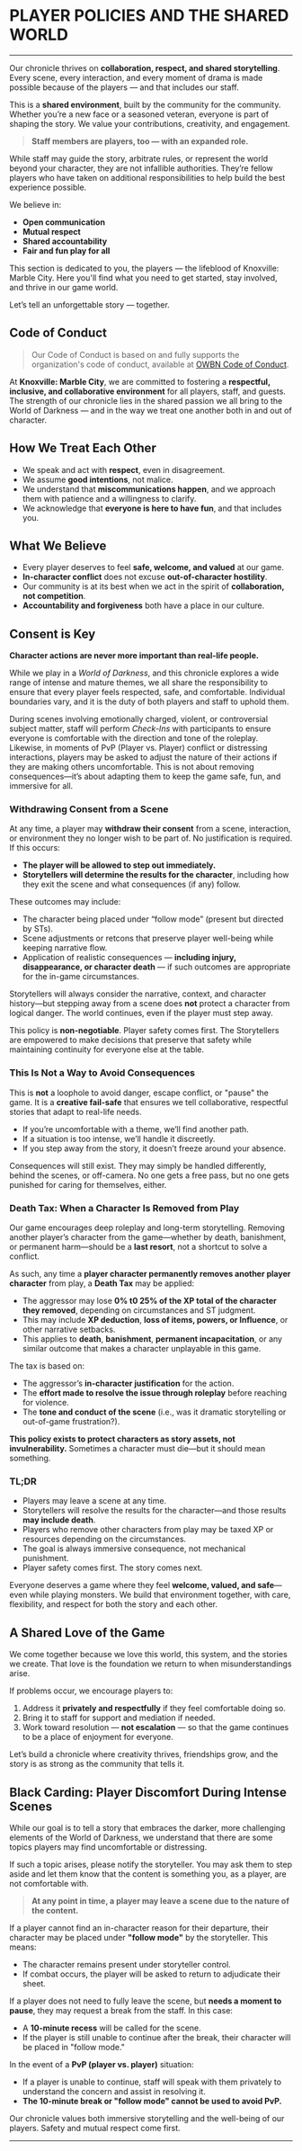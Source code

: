 # PLAYER POLICIES AND THE SHARED WORLD

-----

Our chronicle thrives on **collaboration, respect, and shared storytelling**. Every scene, every interaction, and every moment of drama is made possible because of the players — and that includes our staff.

This is a **shared environment**, built by the community for the community. Whether you’re a new face or a seasoned veteran, everyone is part of shaping the story. We value your contributions, creativity, and engagement.

> **Staff members are players, too — with an expanded role.**

While staff may guide the story, arbitrate rules, or represent the world beyond your character, they are not infallible authorities. They’re fellow players who have taken on additional responsibilities to help build the best experience possible.

We believe in:
- **Open communication**
- **Mutual respect**
- **Shared accountability**
- **Fair and fun play for all**

This section is dedicated to you, the players — the lifeblood of Knoxville: Marble City. Here you'll find what you need to get started, stay involved, and thrive in our game world.

Let’s tell an unforgettable story — together.

## Code of Conduct

> Our Code of Conduct is based on and fully supports the organization's code of conduct, available at [OWBN Code of Conduct](https://www.owbn.net/content/code-of-conduct).

At **Knoxville: Marble City**, we are committed to fostering a **respectful, inclusive, and collaborative environment** for all players, staff, and guests. The strength of our chronicle lies in the shared passion we all bring to the World of Darkness — and in the way we treat one another both in and out of character.

## How We Treat Each Other

- We speak and act with **respect**, even in disagreement.
- We assume **good intentions**, not malice.
- We understand that **miscommunications happen**, and we approach them with patience and a willingness to clarify.
- We acknowledge that **everyone is here to have fun**, and that includes you.


## What We Believe

- Every player deserves to feel **safe, welcome, and valued** at our game.
- **In-character conflict** does not excuse **out-of-character hostility**.
- Our community is at its best when we act in the spirit of **collaboration, not competition**.
- **Accountability and forgiveness** both have a place in our culture.

## Consent is Key

**Character actions are never more important than real-life people.**

While we play in a *World of Darkness*, and this chronicle explores a wide range of intense and mature themes, we all share the responsibility to ensure that every player feels respected, safe, and comfortable. Individual boundaries vary, and it is the duty of both players and staff to uphold them.

During scenes involving emotionally charged, violent, or controversial subject matter, staff will perform *Check-Ins* with participants to ensure everyone is comfortable with the direction and tone of the roleplay. Likewise, in moments of PvP (Player vs. Player) conflict or distressing interactions, players may be asked to adjust the nature of their actions if they are making others uncomfortable. This is not about removing consequences—it’s about adapting them to keep the game safe, fun, and immersive for all.


### Withdrawing Consent from a Scene

At any time, a player may **withdraw their consent** from a scene, interaction, or environment they no longer wish to be part of. No justification is required. If this occurs:

- **The player will be allowed to step out immediately.**
- **Storytellers will determine the results for the character**, including how they exit the scene and what consequences (if any) follow.

These outcomes may include:

- The character being placed under “follow mode” (present but directed by STs).
- Scene adjustments or retcons that preserve player well-being while keeping narrative flow.
- Application of realistic consequences — **including injury, disappearance, or character death** — if such outcomes are appropriate for the in-game circumstances.

Storytellers will always consider the narrative, context, and character history—but stepping away from a scene does **not** protect a character from logical danger. The world continues, even if the player must step away.

This policy is **non-negotiable**. Player safety comes first. The Storytellers are empowered to make decisions that preserve that safety while maintaining continuity for everyone else at the table.


### This Is Not a Way to Avoid Consequences

This is **not** a loophole to avoid danger, escape conflict, or "pause" the game. It is a **creative fail-safe** that ensures we tell collaborative, respectful stories that adapt to real-life needs.

- If you’re uncomfortable with a theme, we’ll find another path.
- If a situation is too intense, we’ll handle it discreetly.
- If you step away from the story, it doesn’t freeze around your absence.

Consequences will still exist. They may simply be handled differently, behind the scenes, or off-camera. No one gets a free pass, but no one gets punished for caring for themselves, either.

### Death Tax: When a Character Is Removed from Play

Our game encourages deep roleplay and long-term storytelling. Removing another player’s character from the game—whether by death, banishment, or permanent harm—should be a **last resort**, not a shortcut to solve a conflict.

As such, any time a **player character permanently removes another player character** from play, a **Death Tax** may be applied:

- The aggressor may lose **0% t0 25% of the XP total of the character they removed**, depending on circumstances and ST judgment.
- This may include **XP deduction**, **loss of items, powers, or Influence**, or other narrative setbacks.
- This applies to **death**, **banishment**, **permanent incapacitation**, or any similar outcome that makes a character unplayable in this game.

The tax is based on:

- The aggressor’s **in-character justification** for the action.
- The **effort made to resolve the issue through roleplay** before reaching for violence.
- The **tone and conduct of the scene** (i.e., was it dramatic storytelling or out-of-game frustration?).

**This policy exists to protect characters as story assets, not invulnerability.** Sometimes a character must die—but it should mean something.

### TL;DR

- Players may leave a scene at any time.
- Storytellers will resolve the results for the character—and those results **may include death**.
- Players who remove other characters from play may be taxed XP or resources depending on the circumstances.
- The goal is always immersive consequence, not mechanical punishment.
- Player safety comes first. The story comes next.

Everyone deserves a game where they feel **welcome, valued, and safe**—even while playing monsters. We build that environment together, with care, flexibility, and respect for both the story and each other.

## A Shared Love of the Game

We come together because we love this world, this system, and the stories we create. That love is the foundation we return to when misunderstandings arise.

If problems occur, we encourage players to:

1. Address it **privately and respectfully** if they feel comfortable doing so.
2. Bring it to staff for support and mediation if needed.
3. Work toward resolution — **not escalation** — so that the game continues to be a place of enjoyment for everyone.

Let’s build a chronicle where creativity thrives, friendships grow, and the story is as strong as the community that tells it.

## Black Carding: Player Discomfort During Intense Scenes

While our goal is to tell a story that embraces the darker, more challenging elements of the World of Darkness, we understand that there are some topics players may find uncomfortable or distressing.

If such a topic arises, please notify the storyteller. You may ask them to step aside and let them know that the content is something you, as a player, are not comfortable with.

> **At any point in time, a player may leave a scene due to the nature of the content.**

If a player cannot find an in-character reason for their departure, their character may be placed under **"follow mode"** by the storyteller. This means:

- The character remains present under storyteller control.
- If combat occurs, the player will be asked to return to adjudicate their sheet.

If a player does not need to fully leave the scene, but **needs a moment to pause**, they may request a break from the staff. In this case:

- A **10-minute recess** will be called for the scene.
- If the player is still unable to continue after the break, their character will be placed in "follow mode."

In the event of a **PvP (player vs. player)** situation:

- If a player is unable to continue, staff will speak with them privately to understand the concern and assist in resolving it.
- **The 10-minute break or "follow mode" cannot be used to avoid PvP.**

Our chronicle values both immersive storytelling and the well-being of our players. Safety and mutual respect come first.

-----

